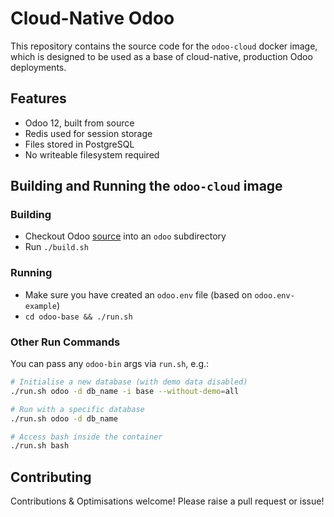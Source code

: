 # Cloud-Native Odoo

This repository contains the source code for the `odoo-cloud` docker image,
which is designed to be used as a base of cloud-native, production Odoo
deployments.

## Features

* Odoo 12, built from source
* Redis used for session storage
* Files stored in PostgreSQL
* No writeable filesystem required

## Building and Running the `odoo-cloud` image

### Building

* Checkout Odoo [source](https://github.com/odoo/odoo) into an `odoo` subdirectory
* Run `./build.sh`

### Running

* Make sure you have created an `odoo.env` file (based on `odoo.env-example`)
* `cd odoo-base && ./run.sh`

### Other Run Commands

You can pass any `odoo-bin` args via `run.sh`, e.g.:

```bash
# Initialise a new database (with demo data disabled)
./run.sh odoo -d db_name -i base --without-demo=all

# Run with a specific database
./run.sh odoo -d db_name

# Access bash inside the container
./run.sh bash
```

## Contributing

Contributions & Optimisations welcome! Please raise a pull request or issue!
